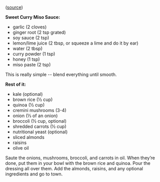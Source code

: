 ([source](https://feedmecolor.wordpress.com/2014/03/07/sweet-curry-miso-swami-bowl-life-alive-remake/))

**Sweet Curry Miso Sauce:**
  * garlic (2 cloves)
  * ginger root (2 tsp grated)
  * soy sauce (2 tsp)
  * lemon/lime juice (2 tbsp, or squeeze a lime and do it by ear)
  * water (2 tbsp)
  * curry powder (1 tsp)
  * honey (1 tsp)
  * miso paste (2 tsp)

This is really simple -- blend everything until smooth.

**Rest of it:**
  * kale (optional)
  * brown rice (½ cup)
  * quinoa (½ cup)
  * cremini mushrooms (3-4)
  * onion (⅓ of an onion)
  * broccoli (½ cup, optional)
  * shredded carrots (½ cup)
  * nutritional yeast (optional)
  * sliced almonds
  * raisins
  * olive oil

Saute the onions, mushrooms, broccoli, and carrots in oil. When they’re done, put them in your bowl with the brown rice and quinoa. Pour the dressing all over them. Add the almonds, raisins, and any optional ingredients and go to town.
